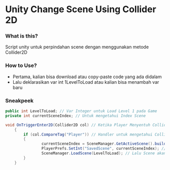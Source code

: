 # Unity Change Scene Using Collider 2D


### What is this?
Script unity untuk perpindahan scene dengan menggunakan metode Collider2D

### How to Use?

- Pertama, kalian bisa download atau copy-paste code yang ada didalam
- Lalu deklarasikan var int 1LevelToLoad atau kalian bisa menambah var baru

### Sneakpeek


```csharp
public int LevelToLoad; // Var Integer untuk Load Level 1 pada Game
private int currentSceneIndex; // Untuk mengetahui Index Scene
```

```csharp
void OnTriggerEnter2D(Collider2D col) // Ketika Player Menyentuh Collider 2D Dalam Game
	{
		if (col.CompareTag("Player")) // Handler untuk mengetahui Collider Player
		{
				currentSceneIndex = SceneManager.GetActiveScene().buildIndex; // Detect Scene yang ada
				PlayerPrefs.SetInt("SavedScene", currentSceneIndex); // Scene di Save
				SceneManager.LoadScene(LevelToLoad); // Lalu Scene akan berpindah ke Level 1
		}
	}	
```
